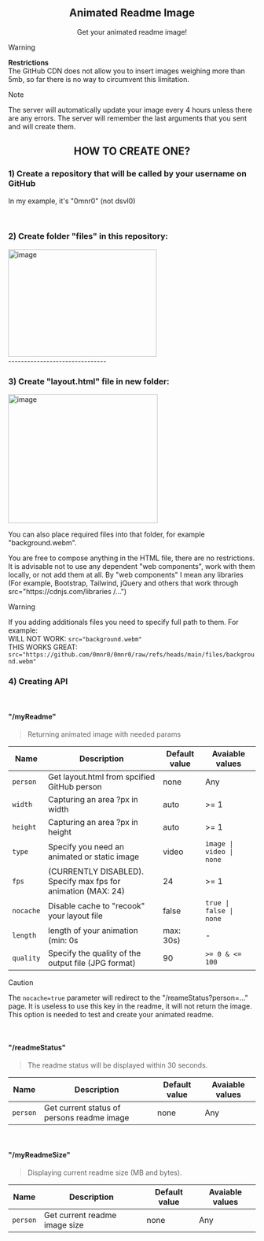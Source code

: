 <p align="center">
 <h2 align="center">Animated Readme Image</h2>
 <p align="center">Get your animated readme image!</p>
</p>

> [!WARNING]
> <b> Restrictions </b> <br>
> The GitHub CDN does not allow you to insert images weighing more than 5mb, so far there is no way to circumvent this limitation.


> [!NOTE]
> The server will automatically update your image every 4 hours unless there are any errors. The server will remember the last arguments that you sent and will create them.

<p align="center"> 
  <h2 align="center"> HOW TO CREATE ONE? </h2>
</p>

### 1) Create a repository that will be called by your username on GitHub
<p> In my example, it's "0mnr0" (not dsvl0) </p> <br>

### 2) Create folder "files" in this repository:
<img width="302" height="218" alt="image" src="https://github.com/user-attachments/assets/d964557c-ffbb-4349-b982-f4772443484f" />
<br>
-------------------------------

### 3) Create "layout.html" file in new folder:
 <img width="304" height="262" alt="image" src="https://github.com/user-attachments/assets/66ea4c2c-1313-4d67-ba68-17816e3df5e6" />
<p> You can also place required files into that folder, for example "background.webm". </p>
<p> You are free to compose anything in the HTML file, there are no restrictions. It is advisable not to use any dependent "web components", work with them locally, or not add them at all. By "web components" I mean any libraries (For example, Bootstrap, Tailwind, jQuery and others that work through src="https://cdnjs.com/libraries /...") </p>

> [!WARNING]
> If you adding additionals files you need to specify full path to them. For example:<br>
> WILL NOT WORK: ```src="background.webm"```<br>
> THIS WORKS GREAT: ```src="https://github.com/0mnr0/0mnr0/raw/refs/heads/main/files/background.webm"```

### 4) Creating API
<br>

#### "/myReadme"
> Returning animated image with needed params

| Name | Description | Default value | Avaiable values |
| --- | --- | --- | --- |
| `person` | Get layout.html from spcified GitHub person | none | Any |
| `width` | Capturing an area ?px in width | auto | >= 1 |
| `height` | Capturing an area ?px in height | auto | >= 1 |
| `type` | Specify you need an animated or static image | video | ```image \| video \| none``` |
| `fps` | (CURRENTLY DISABLED). Specify max fps for animation (MAX: 24) | 24 | >= 1 |
| `nocache` | Disable cache to "recook" your layout file| false | ```true \| false \| none``` |
| `length` | length of your animation (min: 0s | max: 30s) | - | ```>0 & <30``` |
| `quality` | Specify the quality of the output file (JPG format) | 90 | ```>= 0 & <= 100``` |

> [!CAUTION]
> The ```nocache=true``` parameter will redirect to the "/reameStatus?person=..." page. It is useless to use this key in the readme, it will not return the image. This option is needed to test and create your animated readme.
<br>

#### "/readmeStatus"
> The readme status will be displayed within 30 seconds.

| Name | Description | Default value | Avaiable values |
| --- | --- | --- | --- |
| `person` | Get current status of persons readme image | none | Any |

<br>

#### "/myReadmeSize"
> Displaying current readme size (MB and bytes).

| Name | Description | Default value | Avaiable values |
| --- | --- | --- | --- |
| `person` | Get current readme image size | none | Any |
